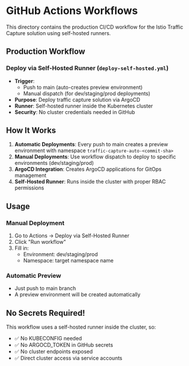 # GitHub Actions Workflows

This directory contains the production CI/CD workflow for the Istio Traffic Capture solution using self-hosted runners.

## Production Workflow

### Deploy via Self-Hosted Runner (`deploy-self-hosted.yml`)
- **Trigger**: 
  - Push to main (auto-creates preview environment)
  - Manual dispatch (for dev/staging/prod deployments)
- **Purpose**: Deploy traffic capture solution via ArgoCD
- **Runner**: Self-hosted runner inside the Kubernetes cluster
- **Security**: No cluster credentials needed in GitHub

## How It Works

1. **Automatic Deployments**: Every push to main creates a preview environment with namespace `traffic-capture-auto-<commit-sha>`
2. **Manual Deployments**: Use workflow dispatch to deploy to specific environments (dev/staging/prod)
3. **ArgoCD Integration**: Creates ArgoCD applications for GitOps management
4. **Self-Hosted Runner**: Runs inside the cluster with proper RBAC permissions

## Usage

### Manual Deployment
1. Go to Actions → Deploy via Self-Hosted Runner
2. Click "Run workflow"
3. Fill in:
   - Environment: dev/staging/prod
   - Namespace: target namespace name

### Automatic Preview
- Just push to main branch
- A preview environment will be created automatically

## No Secrets Required!

This workflow uses a self-hosted runner inside the cluster, so:
- ✅ No KUBECONFIG needed
- ✅ No ARGOCD_TOKEN in GitHub secrets
- ✅ No cluster endpoints exposed
- ✅ Direct cluster access via service accounts